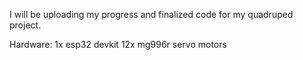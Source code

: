 I will be uploading my progress and finalized code for my quadruped project.

Hardware:
1x esp32 devkit
12x mg996r servo motors
